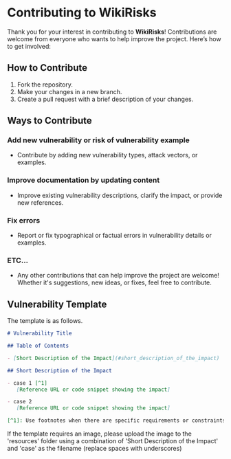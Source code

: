 # Contributing to WikiRisks
Thank you for your interest in contributing to **WikiRisks**! Contributions are welcome from everyone who wants to help improve the project. Here’s how to get involved:

## How to Contribute
1. Fork the repository.
2. Make your changes in a new branch.
3. Create a pull request with a brief description of your changes.

## Ways to Contribute
### Add new vulnerability or risk of vulnerability example
- Contribute by adding new vulnerability types, attack vectors, or examples.

### Improve documentation by updating content
- Improve existing vulnerability descriptions, clarify the impact, or provide new references.

### Fix errors
- Report or fix typographical or factual errors in vulnerability details or examples.

### ETC...
- Any other contributions that can help improve the project are welcome! Whether it's suggestions, new ideas, or fixes, feel free to contribute.

## Vulnerability Template

The template is as follows.

```markdown
# Vulnerability Title

## Table of Contents

- [Short Description of the Impact](#short_description_of_the_impact)

## Short Description of the Impact

- case 1 [^1]
   [Reference URL or code snippet showing the impact]

- case 2
   [Reference URL or code snippet showing the impact]

[^1]: Use footnotes when there are specific requirements or constraints for the vulnerability
```

If the template requires an image, please upload the image to the 'resources' folder using a combination of 'Short Description of the Impact' and 'case' as the filename (replace spaces with underscores)